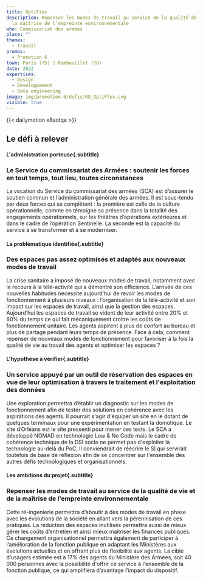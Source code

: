 ```yaml
---
title: OptiFlex
description: Repenser les modes de travail au service de la qualité de vie et de
  la maîtrise de l'empreinte environnementale
who: Commissariat des armées
place: ""
themes:
  - Travail
promos:
  - Promotion 6
town: Paris (75) | Rambouillet (78)
date: 2022
expertises:
  - Design
  - Développement
  - Data engineering
image: img/promotion-6/defis/08_OptiFlex.svg
visible: true
---
```


{{< dailymotion x8aotqe >}}

## Le défi à relever

#### L'administration porteuse{.subtitle}
### Le Service du commissariat des Armées : soutenir les forces en tout temps, tout lieu, toutes circonstances
La vocation du Service du commissariat des armées (SCA) est d’assurer le soutien commun et l’administration générale des armées. Il est sous-tendu par deux forces qui se complètent : la première est celle de la culture opérationnelle, comme en témoigne sa présence dans la totalité des engagements opérationnels, sur les théâtres d’opérations extérieures et dans le cadre de l’opération Sentinelle. La seconde est la capacité du service à se transformer et à se moderniser.

#### La problématique identifiée{.subtitle}
### Des espaces pas assez optimisés et adaptés aux nouveaux modes de travail
La crise sanitaire a imposé de nouveaux modes de travail, notamment avec le recours à la télé-activité qui a démontré son efficience. L’arrivée de ces nouvelles habitudes nécessite aujourd’hui de revoir les modes de fonctionnement à plusieurs niveaux : l’organisation de la télé-activité et son impact sur les espaces de travail, ainsi que la gestion des espaces.
Aujourd’hui les espaces de travail se vident de leur activité entre 20% et 60% du temps ce qui fait mécaniquement croitre les coûts de fonctionnement unitaire. Les agents aspirent à plus de confort au bureau et plus de partage pendant leurs temps de présence. Face à cela, comment repenser de nouveaux modes de fonctionnement pour favoriser à la fois la qualité de vie au travail des agents et optimiser les espaces ?

#### L'hypothèse à vérifier{.subtitle}
### Un service appuyé par un outil de réservation des espaces en vue de leur optimisation à travers le traitement et l'exploitation des données
Une exploration permettra d’établir un diagnostic sur les modes de fonctionnement afin de tester des solutions en cohérence avec les aspirations des agents. Il pourrait s'agir d'équiper un site en le dotant de quelques terminaux pour une expérimentation en testant la domotique. Le site d’Orléans est le site pressenti pour mener ces tests.
Le SCA a développé NOMAD en technologie Low &amp; No Code mais le cadre de cohérence technique de la DSI socle ne permet pas d'exploiter la technologie au-delà du PoC. Il conviendrait de réécrire le SI qui servirait toutefois de base de réflexion afin de se concentrer sur l'ensemble des autres défis technologiques et organisationnels. 

#### Les ambitions du projet{.subtitle}
### Repenser les modes de travail au service de la qualité de vie et de la maîtrise de l'empreinte environnementale
Cette ré-ingenierie permettra d’aboutir à des modes de travail en phase avec les évolutions de la société en allant vers la pérennisation de ces pratiques. La réduction des espaces inutilisés permettra aussi de mieux gérer les coûts d’entretien et ainsi mieux maitriser les finances publiques. Ce changement organisationnel permettra également de participer à l’amélioration de la fonction publique en adaptant les Ministères aux évolutions actuelles et en offrant plus de flexibilité aux agents.
La cible d’usagers estimée est à 17% des agents du Ministère des Armées, soit 40 000 personnes avec la possibilité d'offrir ce service à l'ensemble de la fonction publique, ce qui amplifiera d’avantage l’impact du dispositif. 